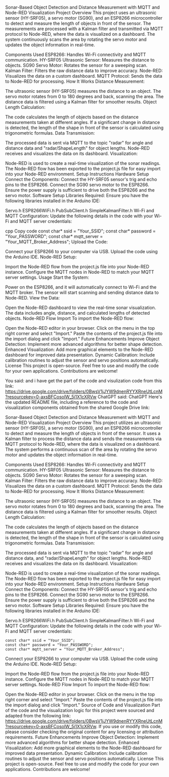 Sonar-Based Object Detection and Distance Measurement with MQTT and Node-RED Visualization
Project Overview
This project uses an ultrasonic sensor (HY-SRF05), a servo motor (SG90), and an ESP8266 microcontroller to detect and measure the length of objects in front of the sensor. The measurements are processed with a Kalman filter and transmitted via MQTT protocol to Node-RED, where the data is visualized on a dashboard. The system continuously scans the area by rotating the servo motor and updates the object information in real-time.

Components Used
ESP8266: Handles Wi-Fi connectivity and MQTT communication.
HY-SRF05 Ultrasonic Sensor: Measures the distance to objects.
SG90 Servo Motor: Rotates the sensor for a sweeping scan.
Kalman Filter: Filters the raw distance data to improve accuracy.
Node-RED: Visualizes the data on a custom dashboard.
MQTT Protocol: Sends the data to Node-RED for processing.
How It Works
Distance Measurement:

The ultrasonic sensor (HY-SRF05) measures the distance to an object.
The servo motor rotates from 0 to 180 degrees and back, scanning the area.
The distance data is filtered using a Kalman filter for smoother results.
Object Length Calculation:

The code calculates the length of objects based on the distance measurements taken at different angles.
If a significant change in distance is detected, the length of the shape in front of the sensor is calculated using trigonometric formulas.
Data Transmission:

The processed data is sent via MQTT to the topic "radar" for angle and distance data and "radar/ShapeLength" for object lengths.
Node-RED receives and visualizes the data on its dashboard.
Visualization:

Node-RED is used to create a real-time visualization of the sonar readings.
The Node-RED flow has been exported to the project.js file for easy import into your Node-RED environment.
Setup Instructions
Hardware Setup
Connect the Components:
Connect the HY-SRF05 sensor's trig and echo pins to the ESP8266.
Connect the SG90 servo motor to the ESP8266.
Ensure the power supply is sufficient to drive both the ESP8266 and the servo motor.
Software Setup
Libraries Required: Ensure you have the following libraries installed in the Arduino IDE:

Servo.h
ESP8266WiFi.h
PubSubClient.h
SimpleKalmanFilter.h
Wi-Fi and MQTT Configuration: Update the following details in the code with your Wi-Fi and MQTT server credentials:

cpp
Copy code
const char* ssid = "Your_SSID";
const char* password = "Your_PASSWORD";
const char* mqtt_server = "Your_MQTT_Broker_Address";
Upload the Code:

Connect your ESP8266 to your computer via USB.
Upload the code using the Arduino IDE.
Node-RED Setup:

Import the Node-RED flow from the project.js file into your Node-RED instance.
Configure the MQTT nodes in Node-RED to match your MQTT server settings.
Usage
Start the System:

Power on the ESP8266, and it will automatically connect to Wi-Fi and the MQTT broker.
The sensor will start scanning and sending distance data to Node-RED.
View the Data:

Open the Node-RED dashboard to view the real-time sonar visualization.
The data includes angle, distance, and calculated lengths of detected objects.
Node-RED Flow Import
To import the Node-RED flow:

Open the Node-RED editor in your browser.
Click on the menu in the top right corner and select "Import."
Paste the contents of the project.js file into the import dialog and click "Import."
Future Enhancements
Improve Object Detection: Implement more advanced algorithms for better shape detection.
Enhanced Visualization: Add more graphical elements to the Node-RED dashboard for improved data presentation.
Dynamic Calibration: Include calibration routines to adjust the sensor and servo positions automatically.
License
This project is open-source. Feel free to use and modify the code for your own applications. Contributions are welcome!






You said:
and i have get the part of the code and visulization code from this link: https://drive.google.com/drive/folders/0BwsV1jJYW9dnenRYYXRneUtLcnM?resourcekey=0-axsBFCosolW_5i1X1cXRVw
ChatGPT said:
ChatGPT
Here's the updated README file, including a reference to the code and visualization components obtained from the shared Google Drive link:

Sonar-Based Object Detection and Distance Measurement with MQTT and Node-RED Visualization
Project Overview
This project utilizes an ultrasonic sensor (HY-SRF05), a servo motor (SG90), and an ESP8266 microcontroller to detect and measure the length of objects in front of the sensor. It uses a Kalman filter to process the distance data and sends the measurements via MQTT protocol to Node-RED, where the data is visualized on a dashboard. The system performs a continuous scan of the area by rotating the servo motor and updates the object information in real-time.

Components Used
ESP8266: Handles Wi-Fi connectivity and MQTT communication.
HY-SRF05 Ultrasonic Sensor: Measures the distance to objects.
SG90 Servo Motor: Rotates the sensor for a sweeping scan.
Kalman Filter: Filters the raw distance data to improve accuracy.
Node-RED: Visualizes the data on a custom dashboard.
MQTT Protocol: Sends the data to Node-RED for processing.
How It Works
Distance Measurement:

The ultrasonic sensor (HY-SRF05) measures the distance to an object.
The servo motor rotates from 0 to 180 degrees and back, scanning the area.
The distance data is filtered using a Kalman filter for smoother results.
Object Length Calculation:

The code calculates the length of objects based on the distance measurements taken at different angles.
If a significant change in distance is detected, the length of the shape in front of the sensor is calculated using trigonometric formulas.
Data Transmission:

The processed data is sent via MQTT to the topic "radar" for angle and distance data, and "radar/ShapeLength" for object lengths.
Node-RED receives and visualizes the data on its dashboard.
Visualization:

Node-RED is used to create a real-time visualization of the sonar readings.
The Node-RED flow has been exported to the project.js file for easy import into your Node-RED environment.
Setup Instructions
Hardware Setup
Connect the Components:
Connect the HY-SRF05 sensor's trig and echo pins to the ESP8266.
Connect the SG90 servo motor to the ESP8266.
Ensure the power supply is sufficient to drive both the ESP8266 and the servo motor.
Software Setup
Libraries Required: Ensure you have the following libraries installed in the Arduino IDE:

Servo.h
ESP8266WiFi.h
PubSubClient.h
SimpleKalmanFilter.h
Wi-Fi and MQTT Configuration: Update the following details in the code with your Wi-Fi and MQTT server credentials:

    const char* ssid = "Your_SSID";
    const char* password = "Your_PASSWORD";
    const char* mqtt_server = "Your_MQTT_Broker_Address";


Connect your ESP8266 to your computer via USB.
Upload the code using the Arduino IDE.
Node-RED Setup:

Import the Node-RED flow from the project.js file into your Node-RED instance.
Configure the MQTT nodes in Node-RED to match your MQTT server settings.
Node-RED Flow Import
To import the Node-RED flow:

Open the Node-RED editor in your browser.
Click on the menu in the top right corner and select "Import."
Paste the contents of the project.js file into the import dialog and click "Import."
Source of Code and Visualization
Part of the code and the visualization logic for this project were sourced and adapted from the following link: https://drive.google.com/drive/folders/0BwsV1jJYW9dnenRYYXRneUtLcnM?resourcekey=0-axsBFCosolW_5i1X1cXRVw.
If you use or modify this code, please consider checking the original content for any licensing or attribution requirements.
Future Enhancements
Improve Object Detection: Implement more advanced algorithms for better shape detection.
Enhanced Visualization: Add more graphical elements to the Node-RED dashboard for improved data presentation.
Dynamic Calibration: Include calibration routines to adjust the sensor and servo positions automatically.
License
This project is open-source. Feel free to use and modify the code for your own applications. Contributions are welcome!